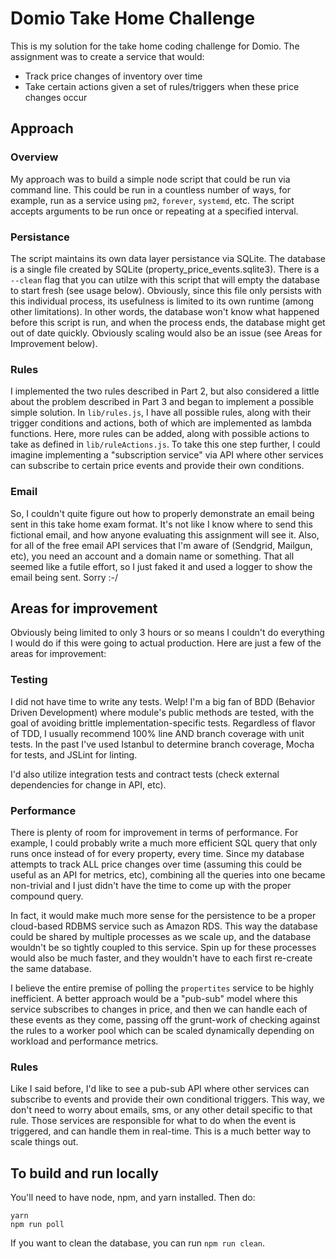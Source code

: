 # Domio Take Home Challenge

This is my solution for the take home coding challenge for Domio. The assignment was to create a service that would:
  - Track price changes of inventory over time
  - Take certain actions given a set of rules/triggers when these price changes occur

## Approach

### Overview

My approach was to build a simple node script that could be run via command line. This could be run in a countless number of ways, for example, run as a service using `pm2`, `forever`, `systemd`, etc. The script accepts arguments to be run once or repeating at a specified interval.

### Persistance

The script maintains its own data layer persistance via SQLite. The database is a single file created by SQLite (property_price_events.sqlite3). There is a `--clean` flag that you can utilze with this script that will empty the database to start fresh (see usage below). Obviously, since this file only persists with this individual process, its usefulness is limited to its own runtime (among other limitations). In other words, the database won't know what happened before this script is run, and when the process ends, the database might get out of date quickly. Obviously scaling would also be an issue (see Areas for Improvement below).

### Rules

I implemented the two rules described in Part 2, but also considered a little about the problem described in Part 3 and began to implement a possible simple solution. In `lib/rules.js`, I have all possible rules, along with their trigger conditions and actions, both of which are implemented as lambda functions. Here, more rules can be added, along with possible actions to take as defined in `lib/ruleActions.js`. To take this one step further, I could imagine implementing a "subscription service" via API where other services can subscribe to certain price events and provide their own conditions.

### Email

So, I couldn't quite figure out how to properly demonstrate an email being sent in this take home exam format. It's not like I know where to send this fictional email, and how anyone evaluating this assignment will see it. Also, for all of the free email API services that I'm aware of (Sendgrid, Mailgun, etc), you need an account and a domain name or something. That all seemed like a futile effort, so I just faked it and used a logger to show the email being sent. Sorry :-/

## Areas for improvement

Obviously being limited to only 3 hours or so means I couldn't do everything I would do if this were going to actual production. Here are just a few of the areas for improvement:

### Testing

I did not have time to write any tests. Welp! I'm a big fan of BDD (Behavior Driven Development) where module's public methods are tested, with the goal of avoiding brittle implementation-specific tests. Regardless of flavor of TDD, I usually recommend 100% line AND branch coverage with unit tests. In the past I've used Istanbul to determine branch coverage, Mocha for tests, and JSLint for linting.

I'd also utilize integration tests and contract tests (check external dependencies for change in API, etc).

### Performance

There is plenty of room for improvement in terms of performance. For example, I could probably write a much more efficient SQL query that only runs once instead of for every property, every time. Since my database attempts to track ALL price changes over time (assuming this could be useful as an API for metrics, etc), combining all the queries into one became non-trivial and I just didn't have the time to come up with the proper compound query.

In fact, it would make much more sense for the persistence to be a proper cloud-based RDBMS service such as Amazon RDS. This way the database could be shared by multiple processes as we scale up, and the database wouldn't be so tightly coupled to this service. Spin up for these processes would also be much faster, and they wouldn't have to each first re-create the same database.

I believe the entire premise of polling the `propertites` service to be highly inefficient. A better approach would be a "pub-sub" model where this service subscribes to changes in price, and then we can handle each of these events as they come, passing off the grunt-work of checking against the rules to a worker pool which can be scaled dynamically depending on workload and performance metrics.

### Rules

Like I said before, I'd like to see a pub-sub API where other services can subscribe to events and provide their own conditional triggers. This way, we don't need to worry about emails, sms, or any other detail specific to that rule. Those services are responsible for what to do when the event is triggered, and can handle them in real-time. This is a much better way to scale things out.

## To build and run locally

You'll need to have node, npm, and yarn installed. Then do:

```
yarn
npm run poll
```

If you want to clean the database, you can run `npm run clean`.
